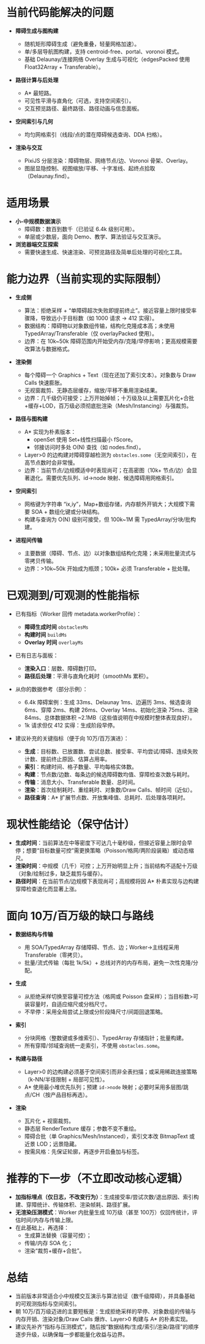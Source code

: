 # 当前代码能解决的问题
- **障碍生成与图构建**
  - 随机矩形障碍生成（避免重叠，轻量网格加速）。
  - 单/多层导航图构建，支持 centroid-free、portal、voronoi 模式。
  - 基础 Delaunay/连接网络 Overlay 生成与可视化（edgesPacked 使用 Float32Array + Transferable）。

- **路径计算与后处理**
  - A* 最短路。
  - 可见性平滑与直角化（可选，支持空间索引）。
  - 交互预览路径、最终路径、路径动画与信息面板。

- **空间索引与几何**
  - 均匀网格索引（线段/点的潜在障碍候选查询、DDA 扫格）。

- **渲染与交互**
  - PixiJS 分层渲染：障碍物层、网络节点/边、Voronoi 骨架、Overlay。
  - 图层显隐控制、视图缩放/平移、十字准线、起终点拾取（Delaunay.find）。

# 适用场景
- **小-中规模数据演示**
  - 障碍数：数百到数千（已验证 6.4k 级别可用）。
  - 单层或少数层，面向 Demo、教学、算法验证与交互演示。
- **浏览器端交互探索**
  - 需要快速生成、快速渲染、可预览路径及简单后处理的可视化工具。

# 能力边界（当前实现的实际限制）
- **生成侧**
  - 算法：拒绝采样 + “单障碍超次失败即提前终止”。接近容量上限时接受率骤降，导致远小于目标数（如 1000 请求 → 412 实得）。
  - 数据结构：障碍物以对象数组传输，结构化克隆成本高；未使用 TypedArray/Transferable（仅 overlayPacked 使用）。
  - 边界：在 10k~50k 障碍范围内开始受内存/克隆/早停影响；更高规模需要改算法与数据格式。

- **渲染侧**
  - 每个障碍一个 Graphics + Text（现在还加了索引文本）。对象数与 Draw Calls 快速膨胀。
  - 无视窗裁剪、无静态层缓存，缩放/平移不重用渲染结果。
  - 边界：几千级仍可接受；上万开始掉帧；十万级及以上需要瓦片化+合批+缓存+LOD，百万级必须彻底批渲染（Mesh/Instancing）与强裁剪。

- **路径与图构建**
  - A* 实现为朴素版本：
    - openSet 使用 Set+线性扫描最小 fScore。
    - 邻接访问时多处 O(N) 查找（如 nodes.find）。
  - Layer>0 的边构建对障碍穿越检测为 `obstacles.some`（无空间索引），在高节点数时会非常慢。
  - 边界：当前节点/边规模适中时表现尚可；在高密图（10k+ 节点/边）会显著退化。需要优先队列、id->node 映射、候选障碍用网格索引。

- **空间索引**
  - 网格键为字符串 “ix,iy”，Map+数组存储，内存额外开销大；大规模下需要 SOA + 数组化键或分块结构。
  - 构建与查询为 O(N) 级别可接受，但 100k~1M 需 TypedArray/分块/批构建。

- **进程间传输**
  - 主要数据（障碍、节点、边）以对象数组结构化克隆；未采用批量流式与零拷贝传输。
  - 边界：>10k~50k 开始成为瓶颈；100k+ 必须 Transferable + 批处理。

# 已观测到/可观测的性能指标
- 已有指标（Worker 回传 metadata.workerProfile）：
  - **障碍生成时间** `obstaclesMs`
  - **构建时间** `buildMs`
  - **Overlay 时间** `overlayMs`
- 已有日志与面板：
  - **渲染入口**：层数、障碍数打印。
  - **路径后处理**：平滑与直角化耗时（smoothMs 累积）。
- 从你的数据参考（部分示例）：
  - 6.4k 障碍案例：生成 33ms、Delaunay 1ms、边遍历 3ms、候选查询 6ms、穿障 2ms、构建 26ms、Overlay 14ms、初始化渲染 75ms、渲染 84ms、总体数据体积 ~2.1MB（这些值说明在中规模时整体表现良好）。
  - 1k 请求但仅 412 实得：生成阶段早停。

- 建议补充的关键指标（便于向 10万/百万演进）：
  - **生成**：目标数、已放置数、尝试总数、接受率、平均尝试/障碍、连续失败计数、提前终止原因、估算占用率。
  - **索引**：构建时间、格子数量、平均每格实体数。
  - **构建**：节点数/边数、每条边的候选障碍数均值、穿障检查次数与耗时。
  - **传输**：消息大小、Transferable 数量、总时间。
  - **渲染**：首次绘制耗时、重绘耗时、对象数/Draw Calls、帧时间（近似）。
  - **路径查询**：A* 扩展节点数、开放集峰值、总耗时、后处理各项耗时。

# 现状性能结论（保守估计）
- **生成时间**：当前算法在中等密度下可达几十毫秒级，但接近容量上限时会早停；想要“目标数量可控”需更换策略（Poisson/格网/两阶段装箱）或动态缩尺。
- **渲染时间**：中规模（几千）可控；上万开始明显上升；当前结构不适配十万级（对象/绘制过多，缺乏裁剪与缓存）。
- **路径时间**：在当前节点/边规模下表现尚可；高规模将因 A* 朴素实现与边构建穿障检查退化而显著上涨。

# 面向 10万/百万级的缺口与路线
- **数据结构与传输**
  - 用 SOA/TypedArray 存储障碍、节点、边；Worker→主线程采用 Transferable（零拷贝）。
  - 批量/流式传输（每批 1k/5k）+ 总线对齐的内存布局，避免一次性克隆/分配。

- **生成**
  - 从拒绝采样切换至容量可控方法（格网或 Poisson 盘采样）；当目标数>可装容量时，自适应缩尺或分档尺寸。
  - 不早停：采用全局尝试上限或分阶段降尺寸/间距回退策略。

- **索引**
  - 分块网格（整数键或多维索引）、TypedArray 存储指针；批量构建。
  - 所有穿障/邻域查询统一走索引，不使用 `obstacles.some`。

- **构建与路径**
  - Layer>0 的边构建必须基于空间索引而非全表扫描；或采用稀疏连接策略（k-NN/半径限制 + 局部可见性）。
  - A* 使用最小堆优先队列；预建 `id->node` 映射；必要时采用多层图/跳点/CH（按产品目标再选）。

- **渲染**
  - 瓦片化 + 视窗裁剪。
  - 静态层 RenderTexture 缓存；参数不变不重绘。
  - 障碍合批（单 Graphics/Mesh/Instanced），索引文本改 BitmapText 或近景 LOD；远景隐藏。
  - 按需风格：先保证轮廓，再逐步开启叠加与标签。

# 推荐的下一步（不立即改动核心逻辑）
- **加指标埋点（仅日志，不改变行为）**：生成接受率/尝试次数/退出原因、索引构建、穿障统计、传输体积、渲染帧耗、路径扩展。
- **无渲染压测模式**：Worker 内批量生成 10万级（甚至 100万）仅回传统计，评估时间/内存与传输上限。
- 在此基础上，再选择：
  - 生成算法替换（容量可控）；
  - 传输/内存 SOA 化；
  - 渲染“裁剪+缓存+合批”。

# 总结
- 当前版本非常适合小中规模交互演示与算法验证（数千级障碍），并具备基础的可观测指标与空间索引。
- 朝 10万/百万级迈进的主要短板是：生成拒绝采样的早停、对象数组的传输与内存开销、渲染对象/Draw Calls 爆炸、Layer>0 构建与 A* 的朴素实现。
- 建议先补齐“指标与压测模式”，随后按“数据结构/生成/索引/渲染/路径”的顺序逐步升级，以确保每一步都能量化收益与边界。